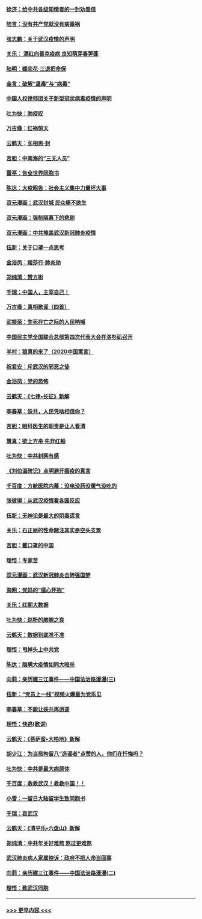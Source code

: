 #### [徐济：给中共各级知情者的一封劝善信](../pages/nsc993/n11868561.md?t=02150502) 
#### [陆言：没有共产党就没有病毒祸](../pages/nsc993/n11868232.md?t=02150502) 
#### [张志鹏：关于武汉疫情的声明](../pages/nsc993/n11867182.md?t=02150502) 
#### [关乐： 漂红向善克疫病 良知萌芽春笋蓬](../pages/nsc993/n11865710.md?t=02150502) 
#### [陆明：蝶恋花‧三退把命保](../pages/nsc993/n11865673.md?t=02150502) 
#### [金言：破解“蛊毒”与“病毒”](../pages/nsc993/n11864103.md?t=02150502) 
#### [中国人权律师团关于新型冠状病毒疫情的声明](../pages/nsc993/n11864249.md?t=02150502) 
#### [吐为快：肺疫叹](../pages/nsc993/n11864027.md?t=02150502) 
#### [万古缘：红祸惊天](../pages/nsc993/n11864079.md?t=02150502) 
#### [云鹤天：长相思‧封](../pages/nsc993/n11864006.md?t=02150502) 
#### [苦胆：中南海的“三无人员”](../pages/nsc993/n11862997.md?t=02150502) 
#### [雷亭：告全世界同胞书](../pages/nsc993/n11862572.md?t=02150502) 
#### [陈达：大疫昭告：社会主义集中力量坏大事](../pages/nsc993/n11859419.md?t=02150502) 
#### [双元漫画：武汉封城 民众痛不欲生](../pages/nsc993/n11859287.md?t=02150502) 
#### [双元漫画：强制隔离下的悲剧](../pages/nsc993/n11859244.md?t=02150502) 
#### [双元漫画：中共掩盖武汉新冠肺炎疫情](../pages/nsc993/n11858249.md?t=02150502) 
#### [伍新：关于口罩一点思考](../pages/nsc993/n11859195.md?t=02150502) 
#### [金浴凤：踏莎行‧肺炎劫](../pages/nsc993/n11858227.md?t=02150502) 
#### [郑纯清：赞方彬](../pages/nsc993/n11856803.md?t=02150502) 
#### [千瑞；中国人，主宰自己！](../pages/nsc993/n11856793.md?t=02150502) 
#### [万古缘：真相歌谣（四首）](../pages/nsc993/n11856263.md?t=02150502) 
#### [武振荣：生死存亡之际的人民呐喊](../pages/nsc993/n11856256.md?t=02150502) 
#### [中国民主党全国联合总部第四次代表大会在洛杉矶召开](../pages/nsc993/n11856344.md?t=02150502) 
#### [羊村：狼真的来了（2020中国寓言）](../pages/nsc993/n11856229.md?t=02150502) 
#### [祝君安：斥武汉的邪恶之徒](../pages/nsc993/n11855861.md?t=02150502) 
#### [金浴凤：党的恐怖](../pages/nsc993/n11855849.md?t=02150502) 
#### [云鹤天：《七律▪长征》新解](../pages/nsc993/n11855479.md?t=02150502) 
#### [李春草：妖共，人民凭啥相信你？](../pages/nsc993/n11855196.md?t=02150502) 
#### [苦胆：眼科医生的职责是让人看清](../pages/nsc993/n11853840.md?t=02150502) 
#### [慧真：欲上方舟 先弃红船](../pages/nsc993/n11853483.md?t=02150502) 
#### [吐为快：中共封网有感](../pages/nsc993/n11852575.md?t=02150502) 
#### [《刘伯温碑记》点明避开瘟疫的真言](../pages/nsc993/n11852128.md?t=02150502) 
#### [千百度：方舱医院内幕：没电没药没暖气没吃的](../pages/nsc993/n11850211.md?t=02150502) 
#### [张彼得：从武汉疫情看各国反应](../pages/nsc993/n11850102.md?t=02150502) 
#### [伍新：无神论是最大的阴毒谎言](../pages/nsc993/n11846129.md?t=02150502) 
#### [关乐：石正丽的性命赌注其实是空头支票](../pages/nsc993/n11846109.md?t=02150502) 
#### [苦胆：戴口罩的中国](../pages/nsc993/n11845576.md?t=02150502) 
#### [理悟：专家苦](../pages/nsc993/n11845564.md?t=02150502) 
#### [双元漫画：武汉新冠肺炎击碎强国梦](../pages/nsc993/n11843320.md?t=02150502) 
#### [海网：党妈的“瘟心怀抱”](../pages/nsc993/n11840740.md?t=02150502) 
#### [关乐：红朝大数据](../pages/nsc993/n11840675.md?t=02150502) 
#### [吐为快：赵粉的肺腑之哀](../pages/nsc993/n11840618.md?t=02150502) 
#### [云鹤天：数据到底准不准](../pages/nsc993/n11840325.md?t=02150502) 
#### [理悟：甩掉头上中共党](../pages/nsc993/n11838826.md?t=02150502) 
#### [陈达：隐瞒大疫情如同大暗杀](../pages/nsc993/n11838771.md?t=02150502) 
#### [向莉：亲历建三江事件——中国法治路漫漫(三)](../pages/nsc993/n11831825.md?t=02150502) 
#### [伍新：“党员上一线”视频火爆最为党乐见](../pages/nsc993/n11838200.md?t=02150502) 
#### [李春草：不能让妖共再逍遥](../pages/nsc993/n11838102.md?t=02150502) 
#### [理悟：快逃(歌词)](../pages/nsc993/n11838083.md?t=02150502) 
#### [云鹤天：《菩萨蛮▪大柏地》新解](../pages/nsc993/n11838059.md?t=02150502) 
#### [胡少江：为当局拘留八“造谣者”点赞的人，你们在忏悔吗？](../pages/nsc993/n11836801.md?t=02150502) 
#### [吐为快：中共是最大病原体](../pages/nsc993/n11836748.md?t=02150502) 
#### [千百度：救救武汉！救救中国！！](../pages/nsc993/n11836145.md?t=02150502) 
#### [小雪：一留日大陆留学生致同胞书](../pages/nsc993/n11834624.md?t=02150502) 
#### [千瑞：哀武汉](../pages/nsc993/n11833647.md?t=02150502) 
#### [云鹤天：《清平乐▪六盘山》新解](../pages/nsc993/n11833611.md?t=02150502) 
#### [郑纯清：中共年关好难熬 熬过更难熬](../pages/nsc993/n11833489.md?t=02150502) 
#### [武汉肺炎病人家属控诉：政府不把人命当回事](../pages/nsc993/n11833205.md?t=02150502) 
#### [向莉：亲历建三江事件——中国法治路漫漫(二)](../pages/nsc993/n11829102.md?t=02150502) 
#### [理悟：致武汉同胞](../pages/nsc993/n11831522.md?t=02150502) 

----
#### [ >>> 更早内容 <<< ](../indexes/nsc993-earlier.md)
